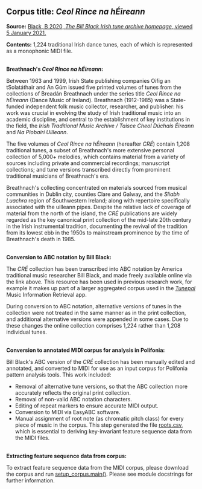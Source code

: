 ## Corpus title: _Ceol Rince na hÉireann_

**Source:** [Black, B 2020, _The Bill Black Irish tune archive homepage_, viewed 5 January 2021.][1]

**Contents:** 1,224 traditional Irish dance tunes, each of which is represented as a monophonic MIDI file.<br><br>

**Breathnach's _Ceol Rince na hÉireann_:** 

Between 1963 and 1999, Irish State publishing companies Oifig an tSolatáthair and An Gúm issued five printed volumes of tunes from the collections of Breadán Breathnach under the series title _Ceol Rince na hÉireann_ (Dance Music of Ireland). Breathnach (1912-1985) was a State-funded independent folk music collector, researcher, and publisher: his work was crucial in evolving the study of Irish traditional music into an academic discipline, and central to the establishment  of key institutions in the field, the _Irish Traditional Music Archive / Taisce Cheol Dúchais Éireann_ and _Na Piobairí Uilleann_.

The five volumes of _Ceol Rince na hÉireann_ (hereafter _CRÉ_) contain 1,208 traditional tunes, a subset of Breathnach's more extensive personal collection of 5,000+ melodies, which contains material from a variety of sources including private and commercial recordings; manuscript collections; and tune versions transcribed directly from prominent traditional musicians of Breathnach's era.

Breathnach's collecting concentrated on materials sourced from musical communities in Dublin city,  counties Clare and Galway, and the _Sliabh Luachra_ region of Southwestern Ireland; along with repertoire specifically associated with the uilleann pipes. Despite the relative lack of coverage of material from the north of the island, the _CRÉ_ publications are widely regarded as the key canonical print collection of the mid-late 20th century in the Irish instrumental tradition, documenting the revival of the tradition from its lowest ebb in the 1950s to mainstream prominence by the time of Breathnach's death in 1985.<br><br>

**Conversion to ABC notation by Bill Black:** 

The _CRÉ_ collection has been transcribed into ABC notation by America traditional music researcher Bill Black, and made freely available online via the link above. This resource has been used in previous research work, for example it makes up part of a larger aggregated corpus used in the [_Tunepal_][2] Music Information Retrieval app.

During conversion to ABC notation, alternative versions of tunes in the collection were not treated in the same manner as in the print collection, and additional alternative versions were appended in some cases. Due to these changes the online collection comprises 1,224 rather than 1,208 individual tunes.<br><br>


**Conversion to annotated MIDI corpus for analysis in Polifonia:**

Bill Black's ABC version of the _CRÉ_ collection has been manually edited and annotated, and converted to MIDI for use as an input corpus for Polifonia pattern analysis tools. This work included:
* Removal of alternative tune versions, so that the ABC collection more accurately reflects the original print collection.
* Removal of non-valid ABC notation characters.
* Editing of repeat markers to ensure accurate MIDI output.
* Conversion to MIDI via EasyABC software.
* Manual assignment of root note (as chromatic pitch class) for every piece of music in the corpus. This step generated the file [roots.csv][3], which is essential to deriving key-invariant feature sequence data from the MIDI files.<br><br>

**Extracting feature sequence data from corpus:**

To extract feature sequence data from the MIDI corpus, please download the corpus and run [setup_corpus.main()][4]. Please see module docstrings for further information.

[1]: http://www.capeirish.com/webabc
[2]: https://tunepal.org/index.html
[3]: https://github.com/danDiamo/music_pattern_analysis/blob/master/corpus/roots.csv
[4]: https://github.com/danDiamo/music_pattern_analysis/blob/master/setup_corpus/setup_corpus.py



